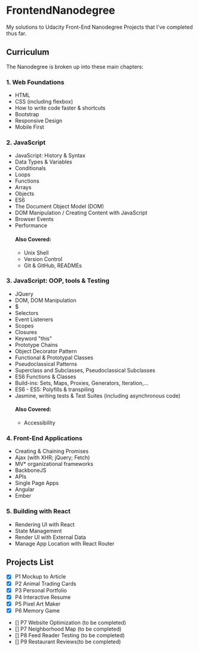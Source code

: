 # FrontendNanodegree
My solutions to Udacity Front-End Nanodegree Projects that I've completed thus far.

## Curriculum
The Nanodegree is broken up into these main chapters:
### 1. Web Foundations
  - HTML  
  - CSS  (including flexbox)
  - How to write code faster & shortcuts
  - Bootstrap  
  - Responsive Design   
  - Mobile First
  
### 2. JavaScript
  - JavaScript: History & Syntax  
  - Data Types & Variables  
  - Conditionals  
  - Loops  
  - Functions  
  - Arrays  
  - Objects
  - ES6
  - The Document Object Model (DOM)
  - DOM Manipulation / Creating Content with JavaScript
  - Browser Events
  - Performance
    #### Also Covered:
    - Unix Shell
    - Version Control
    - Git & GitHub, READMEs

### 3. JavaScript: OOP, tools & Testing
  - JQuery
  - DOM, DOM Manipulation
  - $
  - Selectors
  - Event Listeners
  - Scopes
  - Closures
  - Keyword "this"
  - Prototype Chains
  - Object Decorator Pattern
  - Functional & Prototypal Classes
  - Pseudoclassical Patterns
  - Superclass and Subclasses, Pseudoclassical Subclasses
  - ES6 Functions & Classes
  - Build-ins: Sets, Maps, Proxies, Generators, Iteration,...
  - ES6 - ES5: Polyfills & transpiling
  - Jasmine, writing tests & Test Suites (including asynchronous code)
    #### Also Covered:
    - Accessibility
  
  ### 4. Front-End Applications
  - Creating & Chaining Promises
  - Ajax (with XHR; jQuery; Fetch)
  - MV* organizational frameworks
  - BackboneJS
  - APIs
  - Single Page Apps
  - Angular
  - Ember
  
  ### 5. Building with React
  - Rendering UI with React
  - State Management
  - Render UI with External Data
  - Manage App Location with React Router



## Projects List
- [x] P1 Mockup to Article
- [x] P2 Animal Trading Cards
- [x] P3 Personal Portfolio
- [x] P4 Interactive Resume
- [x] P5 Pixel Art Maker
- [x] P6 Memory Game
- [] P7 Website Optimization (to be completed)
- [] P7 Neighborhood Map (to be completed)
- [] P8 Feed Reader Testing (to be completed)
- [] P9 Restaurant Reviews(to be completed)

